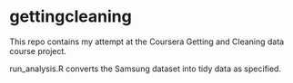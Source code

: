 # gettingcleaning

This repo contains my attempt at the Coursera Getting and Cleaning data course project.

run_analysis.R converts the Samsung dataset into tidy data as specified.
